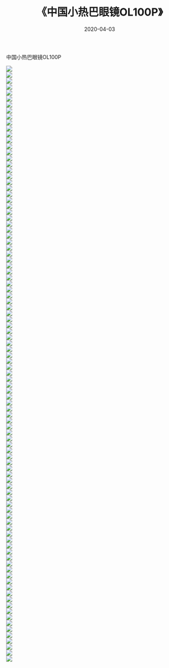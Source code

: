 ﻿---
layout: post
title:  《中国小热巴眼镜OL100P》
date:   2020-04-03
img: http://pic.660000.xyz/1:/性感/2020/中国小热巴眼镜OL100P/000.jpg
categories: [美女, 清纯, 唯美]
---

中国小热巴眼镜OL100P

  ![](http://pic.660000.xyz/1:/性感/2020/中国小热巴眼镜OL100P/001.jpg) <br> ![](http://pic.660000.xyz/1:/性感/2020/中国小热巴眼镜OL100P/002.jpg) <br> ![](http://pic.660000.xyz/1:/性感/2020/中国小热巴眼镜OL100P/003.jpg) <br> ![](http://pic.660000.xyz/1:/性感/2020/中国小热巴眼镜OL100P/004.jpg) <br> ![](http://pic.660000.xyz/1:/性感/2020/中国小热巴眼镜OL100P/005.jpg) <br> ![](http://pic.660000.xyz/1:/性感/2020/中国小热巴眼镜OL100P/006.jpg) <br> ![](http://pic.660000.xyz/1:/性感/2020/中国小热巴眼镜OL100P/007.jpg) <br> ![](http://pic.660000.xyz/1:/性感/2020/中国小热巴眼镜OL100P/008.jpg) <br> ![](http://pic.660000.xyz/1:/性感/2020/中国小热巴眼镜OL100P/009.jpg) <br> ![](http://pic.660000.xyz/1:/性感/2020/中国小热巴眼镜OL100P/010.jpg) <br> ![](http://pic.660000.xyz/1:/性感/2020/中国小热巴眼镜OL100P/011.jpg) <br> ![](http://pic.660000.xyz/1:/性感/2020/中国小热巴眼镜OL100P/012.jpg) <br> ![](http://pic.660000.xyz/1:/性感/2020/中国小热巴眼镜OL100P/013.jpg) <br> ![](http://pic.660000.xyz/1:/性感/2020/中国小热巴眼镜OL100P/014.jpg) <br> ![](http://pic.660000.xyz/1:/性感/2020/中国小热巴眼镜OL100P/015.jpg) <br> ![](http://pic.660000.xyz/1:/性感/2020/中国小热巴眼镜OL100P/016.jpg) <br> ![](http://pic.660000.xyz/1:/性感/2020/中国小热巴眼镜OL100P/017.jpg) <br> ![](http://pic.660000.xyz/1:/性感/2020/中国小热巴眼镜OL100P/018.jpg) <br> ![](http://pic.660000.xyz/1:/性感/2020/中国小热巴眼镜OL100P/019.jpg) <br> ![](http://pic.660000.xyz/1:/性感/2020/中国小热巴眼镜OL100P/020.jpg) <br> ![](http://pic.660000.xyz/1:/性感/2020/中国小热巴眼镜OL100P/021.jpg) <br> ![](http://pic.660000.xyz/1:/性感/2020/中国小热巴眼镜OL100P/022.jpg) <br> ![](http://pic.660000.xyz/1:/性感/2020/中国小热巴眼镜OL100P/023.jpg) <br> ![](http://pic.660000.xyz/1:/性感/2020/中国小热巴眼镜OL100P/024.jpg) <br> ![](http://pic.660000.xyz/1:/性感/2020/中国小热巴眼镜OL100P/025.jpg) <br> ![](http://pic.660000.xyz/1:/性感/2020/中国小热巴眼镜OL100P/026.jpg) <br> ![](http://pic.660000.xyz/1:/性感/2020/中国小热巴眼镜OL100P/027.jpg) <br> ![](http://pic.660000.xyz/1:/性感/2020/中国小热巴眼镜OL100P/028.jpg) <br> ![](http://pic.660000.xyz/1:/性感/2020/中国小热巴眼镜OL100P/029.jpg) <br> ![](http://pic.660000.xyz/1:/性感/2020/中国小热巴眼镜OL100P/030.jpg) <br> ![](http://pic.660000.xyz/1:/性感/2020/中国小热巴眼镜OL100P/031.jpg) <br> ![](http://pic.660000.xyz/1:/性感/2020/中国小热巴眼镜OL100P/032.jpg) <br> ![](http://pic.660000.xyz/1:/性感/2020/中国小热巴眼镜OL100P/033.jpg) <br> ![](http://pic.660000.xyz/1:/性感/2020/中国小热巴眼镜OL100P/034.jpg) <br> ![](http://pic.660000.xyz/1:/性感/2020/中国小热巴眼镜OL100P/035.jpg) <br> ![](http://pic.660000.xyz/1:/性感/2020/中国小热巴眼镜OL100P/036.jpg) <br> ![](http://pic.660000.xyz/1:/性感/2020/中国小热巴眼镜OL100P/037.jpg) <br> ![](http://pic.660000.xyz/1:/性感/2020/中国小热巴眼镜OL100P/038.jpg) <br> ![](http://pic.660000.xyz/1:/性感/2020/中国小热巴眼镜OL100P/039.jpg) <br> ![](http://pic.660000.xyz/1:/性感/2020/中国小热巴眼镜OL100P/040.jpg) <br> ![](http://pic.660000.xyz/1:/性感/2020/中国小热巴眼镜OL100P/041.jpg) <br> ![](http://pic.660000.xyz/1:/性感/2020/中国小热巴眼镜OL100P/042.jpg) <br> ![](http://pic.660000.xyz/1:/性感/2020/中国小热巴眼镜OL100P/043.jpg) <br> ![](http://pic.660000.xyz/1:/性感/2020/中国小热巴眼镜OL100P/044.jpg) <br> ![](http://pic.660000.xyz/1:/性感/2020/中国小热巴眼镜OL100P/045.jpg) <br> ![](http://pic.660000.xyz/1:/性感/2020/中国小热巴眼镜OL100P/046.jpg) <br> ![](http://pic.660000.xyz/1:/性感/2020/中国小热巴眼镜OL100P/047.jpg) <br> ![](http://pic.660000.xyz/1:/性感/2020/中国小热巴眼镜OL100P/048.jpg) <br> ![](http://pic.660000.xyz/1:/性感/2020/中国小热巴眼镜OL100P/049.jpg) <br> ![](http://pic.660000.xyz/1:/性感/2020/中国小热巴眼镜OL100P/050.jpg) <br> ![](http://pic.660000.xyz/1:/性感/2020/中国小热巴眼镜OL100P/051.jpg) <br> ![](http://pic.660000.xyz/1:/性感/2020/中国小热巴眼镜OL100P/052.jpg) <br> ![](http://pic.660000.xyz/1:/性感/2020/中国小热巴眼镜OL100P/053.jpg) <br> ![](http://pic.660000.xyz/1:/性感/2020/中国小热巴眼镜OL100P/054.jpg) <br> ![](http://pic.660000.xyz/1:/性感/2020/中国小热巴眼镜OL100P/055.jpg) <br> ![](http://pic.660000.xyz/1:/性感/2020/中国小热巴眼镜OL100P/056.jpg) <br> ![](http://pic.660000.xyz/1:/性感/2020/中国小热巴眼镜OL100P/057.jpg) <br> ![](http://pic.660000.xyz/1:/性感/2020/中国小热巴眼镜OL100P/058.jpg) <br> ![](http://pic.660000.xyz/1:/性感/2020/中国小热巴眼镜OL100P/059.jpg) <br> ![](http://pic.660000.xyz/1:/性感/2020/中国小热巴眼镜OL100P/060.jpg) <br> ![](http://pic.660000.xyz/1:/性感/2020/中国小热巴眼镜OL100P/061.jpg) <br> ![](http://pic.660000.xyz/1:/性感/2020/中国小热巴眼镜OL100P/062.jpg) <br> ![](http://pic.660000.xyz/1:/性感/2020/中国小热巴眼镜OL100P/063.jpg) <br> ![](http://pic.660000.xyz/1:/性感/2020/中国小热巴眼镜OL100P/064.jpg) <br> ![](http://pic.660000.xyz/1:/性感/2020/中国小热巴眼镜OL100P/065.jpg) <br> ![](http://pic.660000.xyz/1:/性感/2020/中国小热巴眼镜OL100P/066.jpg) <br> ![](http://pic.660000.xyz/1:/性感/2020/中国小热巴眼镜OL100P/067.jpg) <br> ![](http://pic.660000.xyz/1:/性感/2020/中国小热巴眼镜OL100P/068.jpg) <br> ![](http://pic.660000.xyz/1:/性感/2020/中国小热巴眼镜OL100P/069.jpg) <br> ![](http://pic.660000.xyz/1:/性感/2020/中国小热巴眼镜OL100P/070.jpg) <br> ![](http://pic.660000.xyz/1:/性感/2020/中国小热巴眼镜OL100P/071.jpg) <br> ![](http://pic.660000.xyz/1:/性感/2020/中国小热巴眼镜OL100P/072.jpg) <br> ![](http://pic.660000.xyz/1:/性感/2020/中国小热巴眼镜OL100P/073.jpg) <br> ![](http://pic.660000.xyz/1:/性感/2020/中国小热巴眼镜OL100P/074.jpg) <br> ![](http://pic.660000.xyz/1:/性感/2020/中国小热巴眼镜OL100P/075.jpg) <br> ![](http://pic.660000.xyz/1:/性感/2020/中国小热巴眼镜OL100P/076.jpg) <br> ![](http://pic.660000.xyz/1:/性感/2020/中国小热巴眼镜OL100P/077.jpg) <br> ![](http://pic.660000.xyz/1:/性感/2020/中国小热巴眼镜OL100P/078.jpg) <br> ![](http://pic.660000.xyz/1:/性感/2020/中国小热巴眼镜OL100P/079.jpg) <br> ![](http://pic.660000.xyz/1:/性感/2020/中国小热巴眼镜OL100P/080.jpg) <br> ![](http://pic.660000.xyz/1:/性感/2020/中国小热巴眼镜OL100P/081.jpg) <br> ![](http://pic.660000.xyz/1:/性感/2020/中国小热巴眼镜OL100P/082.jpg) <br> ![](http://pic.660000.xyz/1:/性感/2020/中国小热巴眼镜OL100P/083.jpg) <br> ![](http://pic.660000.xyz/1:/性感/2020/中国小热巴眼镜OL100P/084.jpg) <br> ![](http://pic.660000.xyz/1:/性感/2020/中国小热巴眼镜OL100P/085.jpg) <br> ![](http://pic.660000.xyz/1:/性感/2020/中国小热巴眼镜OL100P/086.jpg) <br> ![](http://pic.660000.xyz/1:/性感/2020/中国小热巴眼镜OL100P/087.jpg) <br> ![](http://pic.660000.xyz/1:/性感/2020/中国小热巴眼镜OL100P/088.jpg) <br> ![](http://pic.660000.xyz/1:/性感/2020/中国小热巴眼镜OL100P/089.jpg) <br> ![](http://pic.660000.xyz/1:/性感/2020/中国小热巴眼镜OL100P/090.jpg) <br> ![](http://pic.660000.xyz/1:/性感/2020/中国小热巴眼镜OL100P/091.jpg) <br> ![](http://pic.660000.xyz/1:/性感/2020/中国小热巴眼镜OL100P/092.jpg) <br> ![](http://pic.660000.xyz/1:/性感/2020/中国小热巴眼镜OL100P/093.jpg) <br> ![](http://pic.660000.xyz/1:/性感/2020/中国小热巴眼镜OL100P/094.jpg) <br> ![](http://pic.660000.xyz/1:/性感/2020/中国小热巴眼镜OL100P/095.jpg) <br> ![](http://pic.660000.xyz/1:/性感/2020/中国小热巴眼镜OL100P/096.jpg) <br> ![](http://pic.660000.xyz/1:/性感/2020/中国小热巴眼镜OL100P/097.jpg) <br> ![](http://pic.660000.xyz/1:/性感/2020/中国小热巴眼镜OL100P/098.jpg) <br> ![](http://pic.660000.xyz/1:/性感/2020/中国小热巴眼镜OL100P/099.jpg) <br> ![](http://pic.660000.xyz/1:/性感/2020/中国小热巴眼镜OL100P/100.jpg) <br>